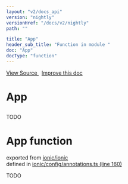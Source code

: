 ```yaml
---
layout: "v2/docs_api"
version: "nightly"
versionHref: "/docs/v2/nightly"
path: ""

title: "App"
header_sub_title: "Function in module "
doc: "App"
docType: "function"
---
```



<div class="improve-docs">
  <a href='http://github.com/driftyco/ionic2/tree/master/ionic/config/annotations.ts#L159'>
    View Source
  </a>
  &nbsp;
  <a href='http://github.com/driftyco/ionic2/edit/master/ionic/config/annotations.ts#L159'>
    Improve this doc
  </a>
</div>




<h1 class="api-title">

  App



</h1>





TODO



<h1 class="class export">App <span class="type">function</span></h1>
<p class="module">exported from <a href='undefined'>ionic/ionic</a><br/>
defined in <a href="https://github.com/driftyco/ionic2/tree/master/ionic/config/annotations.ts#L160-L189">ionic/config/annotations.ts (line 160)</a>
</p>
<p><p>TODO</p>
</p>

